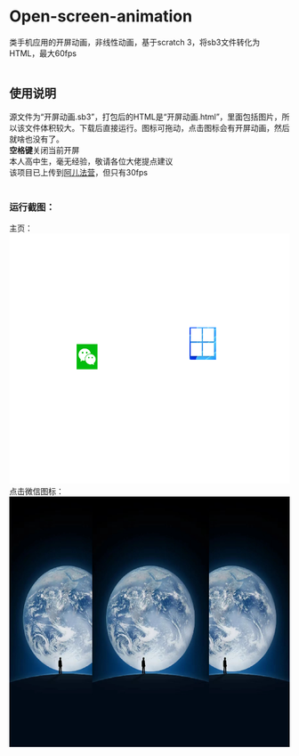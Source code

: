 # Open-screen-animation
类手机应用的开屏动画，非线性动画，基于scratch 3，将sb3文件转化为HTML，最大60fps
<br><br>

## 使用说明 
源文件为“开屏动画.sb3”，打包后的HTML是“开屏动画.html”，里面包括图片，所以该文件体积较大。下载后直接运行。图标可拖动，点击图标会有开屏动画，然后就啥也没有了。 <br>
**空格键**关闭当前开屏 <br>
本人高中生，毫无经验，敬请各位大佬提点建议 <br>
该项目已上传到[阿儿法营](https://aerfaying.com/Projects/1182095)，但只有30fps
<br><br>

### 运行截图：<br>
主页：<br>
<img src="https://github.com/crazyphysics/Open-screen-animation/blob/main/images/1.png" width="600" height="450" />  <br>
点击微信图标： <br>
<img src="https://github.com/crazyphysics/Open-screen-animation/blob/main/images/2.png" width="600" height="450" />  <br>
